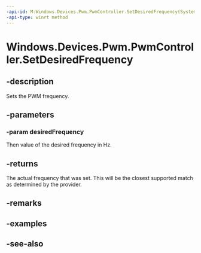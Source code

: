 ----api-id: M:Windows.Devices.Pwm.PwmController.SetDesiredFrequency(System.Double)
-api-type: winrt method
---<!-- Method syntaxpublic double SetDesiredFrequency(System.Double desiredFrequency)--># Windows.Devices.Pwm.PwmController.SetDesiredFrequency## -descriptionSets the PWM frequency.## -parameters### -param desiredFrequencyThen value of the desired frequency in Hz.## -returnsThe actual frequency that was set. This will be the closest supported match as determined by the provider.## -remarks## -examples## -see-also